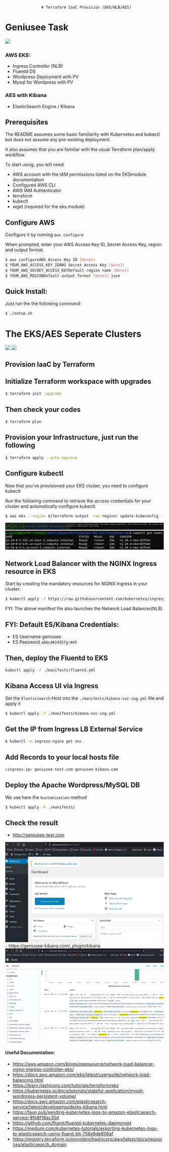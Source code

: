                     # Terraform IaaC Provision (EKS/NLB/AES)
# Geniusee Task
<img src="https://miro.medium.com/max/1400/1*nOzoxedt4g5GWqOjE4v86A.png">

### AWS EKS:
- Ingress Controller (NLB)
- Fluentd DS
- Wordpress Deployment with PV
- Mysql for Wordpress with PV
### AES with Kibana
- ElasticSearch Engine / Kibana

## Prerequisites
The README assumes some basic familiarity with Kubernetes and kubectl but does not assume any pre-existing deployment.

It also assumes that you are familiar with the usual Terraform plan/apply workflow.

To start using, you will need:

- AWS account with the IAM permissions listed on the EKSmodule documentation
- Configured AWS CLI
- AWS IAM Authenticator
- terraform
- kubectl
- wget (required for the eks module)

## Configure AWS
Configure it by running `aws configure`

When prompted, enter your AWS Access Key ID, Secret Access Key, region and output format.
```bash
$ aws configureAWS Access Key ID [None]:
$ YOUR_AWS_ACCESS_KEY_IDAWS Secret Access Key [None]: 
$ YOUR_AWS_SECRET_ACCESS_KEYDefault region name [None]: 
$ YOUR_AWS_REGIONDefault output format [None]: json
```
## Quick Install:
Just run the the following command:
```bash
$ ./setup.sh
```
# The EKS/AES Seperate Clusters
<img src="https://www.alfresco.com/sites/www.alfresco.com/files/2018/Nov/amazoneks_twitter.jpg?_buster=CFwpRD-B">
<img src="https://squadex.com/wp-content/uploads/2017/11/amazon-elasticsearch-service@2x.png">

## Provision IaaC by Terraform
## Initialize Terraform workspace with upgrades
```bash
$ terraform init -upgrade
```
## Then check your codes
```bash
$ terraform plan
```
## Provision your Infrastructure, just run the following
```bash
$ terraform apply --auto-approve
```
## Configure kubectl
Now that you've provisioned your EKS cluster, you need to configure kubectl

Run the following command to retrieve the access credentials for your cluster and automatically configure kubectl.
```bash
$ aws eks --region $(terraform output -raw region) update-kubeconfig --name $(terraform output -raw cluster_name)
```
<img src="./images/kubeconfig.PNG">
<img src="./images/get-nodes.PNG">

## Network Load Balancer with the NGINX Ingress resource in EKS
Start by creating the mandatory resources for NGINX Ingress in your cluster:
```bash
$ kubectl apply -f https://raw.githubusercontent.com/kubernetes/ingress-nginx/controller-0.32.0/deploy/static/provider/aws/deploy.yaml
```
FYI: The above manifest file also launches the Network Load Balancer(NLB)

## FYI: Default ES/Kibana Credentials:
- ES Username geniusee
- ES Password `aDAsd#3455fg!#45`

## Then, deploy the Fluentd to EKS
```bash
kubectl apply -f ./manifests/fluentd.yml
```

## Kibana Access UI via Ingress
Set the `Elasticsearch` Host into the `./manifests/kibana-svc-ing.yml` file and apply it
```bash
$ kubectl apply -f ./manifests/kibana-svc-ing.yml
```
## Get the IP from Ingress LB External Service
```bash
$ kubectl -n ingress-nginx get svc
```

## Add Records to your local hosts file
```bash
<ingress.ip> geniusee-test.com geniusee-kibana.com
```
## Deploy the Apache Wordpress/MySQL DB
We use here the `kustomization` method
```bash
$ kubectl apply -k ./manifests/
```
## Check the result
- http://geniusee-test.com
<img src="./images/wordpress_ui.PNG">
- https://geniusee-kibana.com/_plugin/kibana
<img src="./images/kibana_ui.PNG">




#### Useful Documentation:

- https://aws.amazon.com/blogs/opensource/network-load-balancer-nginx-ingress-controller-eks/
- https://docs.aws.amazon.com/eks/latest/userguide/network-load-balancing.html
- https://learn.hashicorp.com/tutorials/terraform/eks
- https://kubernetes.io/docs/tutorials/stateful-application/mysql-wordpress-persistent-volume/
- https://docs.aws.amazon.com/elasticsearch-service/latest/developerguide/es-kibana.html
- https://faun.pub/sending-kubernetes-logs-to-amazon-elasticsearch-service-8fb8f18ac35d
- https://github.com/fluent/fluentd-kubernetes-daemonset
- https://medium.com/kubernetes-tutorials/exporting-kubernetes-logs-to-elasticsearch-using-fluent-bit-758e8de606af
- https://registry.terraform.io/providers/hashicorp/aws/latest/docs/resources/elasticsearch_domain